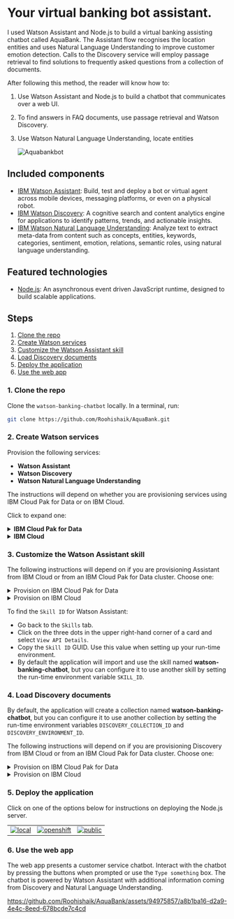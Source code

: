 
# Your virtual banking bot assistant.

I used Watson Assistant and Node.js to build a virtual banking assisting chatbot called AquaBank. The Assistant flow recognises the location entities and uses Natural Language Understanding to improve customer emotion detection. Calls to the Discovery service will employ passage retrieval to find solutions to frequently asked questions from a collection of documents.

After following this method, the reader will know how to:

1. Use  Watson Assistant and Node.js to build a chatbot that communicates over a web UI.

2. To find answers in FAQ documents, use passage retrieval and Watson Discovery.

3. Use Watson Natural Language Understanding, locate entities

   ![Aquabankbot](https://github.com/Roohishaik/AquaBank/assets/94975857/a4977631-bf75-43dd-a9c0-7cb063a2149a)


## Included components

* [IBM Watson Assistant](https://www.ibm.com/cloud/watson-assistant/): Build, test and deploy a bot or virtual agent across mobile devices, messaging platforms, or even on a physical robot.
* [IBM Watson Discovery](https://www.ibm.com/watson/services/discovery/): A cognitive search and content analytics engine for applications to identify patterns, trends, and actionable insights.
* [IBM Watson Natural Language Understanding](https://www.ibm.com/watson/services/natural-language-understanding/): Analyze text to extract meta-data from content such as concepts, entities, keywords, categories, sentiment, emotion, relations, semantic roles, using natural language understanding.

## Featured technologies

* [Node.js](https://nodejs.org/): An asynchronous event driven JavaScript runtime, designed to build scalable applications.

## Steps

1. [Clone the repo](#1-clone-the-repo)
1. [Create Watson services](#2-create-watson-services)
1. [Customize the Watson Assistant skill](#3-customize-the-watson-assistant-skill)
1. [Load Discovery documents](#4-load-discovery-documents)
1. [Deploy the application](#5-deploy-the-application)
1. [Use the web app](#6-use-the-web-app)

### 1. Clone the repo

Clone the `watson-banking-chatbot` locally. In a terminal, run:

```bash
git clone https://github.com/Roohishaik/AquaBank.git
```

### 2. Create Watson services

Provision the following services:

* **Watson Assistant**
* **Watson Discovery**
* **Watson Natural Language Understanding**

The instructions will depend on whether you are provisioning services using IBM Cloud Pak for Data or on IBM Cloud.

Click to expand one:

<details><summary><b>IBM Cloud Pak for Data</b></summary>
<p>
<i>Use the following instructions for each of the three services.</i>
<p>
<h5>Install and provision service instances</h5>
<p>
The services are not available by default. An administrator must install them on the IBM Cloud Pak for Data platform, and you must be given access to the service. To determine whether the service is installed, Click the <b>Services</b> icon (<img class="lazycontent" src="doc/source/images/services_icon.png" alt="services_icon"/>) and check whether the service is enabled.
</details>

<details><summary><b>IBM Cloud</b></summary>
<p>
<h5>Create the service instances</h5>
  <ul>
    <li>If you do not have an IBM Cloud account, register for a free trial account <a href="https://cloud.ibm.com/login">here</a>.</li>
    <li>Click <a href="https://cloud.ibm.com/catalog/services/watson-assistant">here</a> to create a <b>Watson Assistant</b> instance.</li>
    <li>Click <a href="https://cloud.ibm.com/catalog/services/discovery">here</a> to create a <b>Discovery</b> instance.</li>
    <li>Click <a href="https://cloud.ibm.com/catalog/services/natural-language-understanding">here</a> to create a <b>Natural Language Understanding</b> instance.</li>
  </ul>
</details>

### 3. Customize the Watson Assistant skill

The following instructions will depend on if you are provisioning Assistant from IBM Cloud or from an IBM Cloud Pak for Data cluster. Choose one:

<details><summary>Provision on IBM Cloud Pak for Data</summary>
<p>

* Find the Assistant service in your list of `Provisioned Instances` in your IBM Cloud Pak for Data Dashboard.
* Click on `View Details` from the options menu associated with your Assistant service.
* Click on `Open Watson Assistant`.
* Go to the `Skills` tab.
* Click `Create skill`
* Select the `Dialog skill` option and then click `Next`.
* Click the `Import skill` tab.
* Click `Choose JSON file`, go to your cloned repo dir, and `Open` the JSON file in `data/conversation/workspaces/banking_US.json` (or use the old full version in `full_banking.json`). `banking_IN.json` is used for content for banking in India and `banking_US.json` is used for content for banking in United States.
* Select `Everything` and click `Import`.

</p>
</details>

<details><summary>Provision on IBM Cloud</summary>
<p>

* Find the Assistant service in your IBM Cloud Dashboard.
* Click on the service and then click on `Launch tool`.
* Go to the `Skills` tab.
* Click `Create skill`.
* Select the `Dialog skill` option and then click `Next`.
* Click the `Import skill` tab.
* Click `Choose JSON file`, go to your cloned repo dir, and `Open` the JSON file in `data/conversation/workspaces/banking_US.json` (or use the old full version in `full_banking.json`). `banking_IN.json` is used for content for banking in India and `banking_US.json` is used for content for banking in United States.
* Select `Everything` and click `Import`.

</p>
</details>

To find the `Skill ID` for Watson Assistant:

* Go back to the `Skills` tab.
* Click on the three dots in the upper right-hand corner of a card and select `View API Details`.
* Copy the `Skill ID` GUID. Use this value when setting up your run-time environment.
* By default the application will import and use the skill named **watson-banking-chatbot**, but you can configure it to use another skill by setting the run-time environment variable `SKILL_ID`.

### 4. Load Discovery documents

By default, the application will create a collection named **watson-banking-chatbot**, but you can configure it to use another collection by setting the run-time environment variables `DISCOVERY_COLLECTION_ID` and `DISCOVERY_ENVIRONMENT_ID`.

The following instructions will depend on if you are provisioning Discovery from IBM Cloud or from an IBM Cloud Pak for Data cluster. Choose one:

<details><summary>Provision on IBM Cloud Pak for Data</summary>
<p>

* Find the Discovery service in your list of `Provisioned Instances` in your IBM Cloud Pak for Data Dashboard.
* Click on `View Details` from the options menu associated with your Discovery service.
* Click on `Open Watson Discovery`.
* Click on an existing Discovery `Project`, or create a new one.
* From your `Project` panel, click the `Collections` tab.
* Click on `New Collection +`.
* Select the `Upload data` option and click `Next`.
* Provide a collection name.
* Select `English` language.
* Click `Finish` to create the collection.
* Use `Drag and drop your documents here or select documents` to seed the content with the five documents in `data/discovery/docs` of your cloned repo.
* Click on the `Integrate and deploy` option from the left-side menu of the Discovery panel. Then select the `View API Details` tab to view the `Project Id`. Use this as the `Collection ID` value when setting up your run-time environment.

> **NOTE**: The `Environment Id` for Cloud Pak for Data collections is always set to `default`.

  ![disco_cpd_projectid](doc/source/images/disco_cpd_projectid.png)

</p>
</details>

<details><summary>Provision on IBM Cloud</summary>
<p>

* Find the Discovery service in your IBM Cloud Dashboard.
* Click on the service and then click on `Launch tool`.
* Create a new data collection by hitting the `Upload your own data` button.

  ![new_collection](doc/source/images/new_collection.png)
  * Provide a collection name
  * Select `English` language
  * Click `Create`

* Use `Drag and drop your documents here or select documents` to seed the content with the five documents in `data/discovery/docs` of your cloned repo.
* Click on the upper-right `api` icon and save the `Environment ID` and `Collection ID` as they will be required when setting up your run-time environment.

  ![disco_guids](doc/source/images/disco_guids.png)

</p>
</details>

### 5. Deploy the application

Click on one of the options below for instructions on deploying the Node.js server.

| | | |
| :-: | :-: | :-: |
| [![local](https://raw.githubusercontent.com/IBM/pattern-utils/master/deploy-buttons/local.png)](doc/source/local.md) | [![openshift](https://raw.githubusercontent.com/IBM/pattern-utils/master/deploy-buttons/openshift.png)](doc/source/openshift.md) | [![public](https://raw.githubusercontent.com/IBM/pattern-utils/master/deploy-buttons/cf.png)](doc/source/cf.md) |

### 6. Use the web app

The web app presents a customer service chatbot. Interact with the chatbot by pressing the buttons when prompted or use the `Type something` box. The chatbot is powered by Watson Assistant with additional information coming from Discovery and Natural Language Understanding.


https://github.com/Roohishaik/AquaBank/assets/94975857/a8b1ba16-d2a9-4e4c-8eed-678bcde7c4cd




